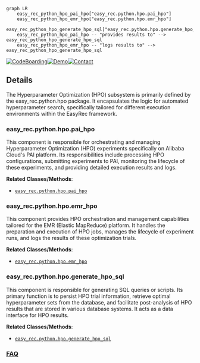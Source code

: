 ```mermaid
graph LR
    easy_rec_python_hpo_pai_hpo["easy_rec.python.hpo.pai_hpo"]
    easy_rec_python_hpo_emr_hpo["easy_rec.python.hpo.emr_hpo"]
    easy_rec_python_hpo_generate_hpo_sql["easy_rec.python.hpo.generate_hpo_sql"]
    easy_rec_python_hpo_pai_hpo -- "provides results to" --> easy_rec_python_hpo_generate_hpo_sql
    easy_rec_python_hpo_emr_hpo -- "logs results to" --> easy_rec_python_hpo_generate_hpo_sql
```

[![CodeBoarding](https://img.shields.io/badge/Generated%20by-CodeBoarding-9cf?style=flat-square)](https://github.com/CodeBoarding/GeneratedOnBoardings)[![Demo](https://img.shields.io/badge/Try%20our-Demo-blue?style=flat-square)](https://www.codeboarding.org/demo)[![Contact](https://img.shields.io/badge/Contact%20us%20-%20contact@codeboarding.org-lightgrey?style=flat-square)](mailto:contact@codeboarding.org)

## Details

The Hyperparameter Optimization (HPO) subsystem is primarily defined by the easy_rec.python.hpo package. It encapsulates the logic for automated hyperparameter search, specifically tailored for different execution environments within the EasyRec framework.

### easy_rec.python.hpo.pai_hpo
This component is responsible for orchestrating and managing Hyperparameter Optimization (HPO) experiments specifically on Alibaba Cloud's PAI platform. Its responsibilities include processing HPO configurations, submitting experiments to PAI, monitoring the lifecycle of these experiments, and providing detailed execution results and logs.


**Related Classes/Methods**:

- <a href="https://github.com/alibaba/EasyRec/blob/master/easy_rec/python/hpo/pai_hpo.py" target="_blank" rel="noopener noreferrer">`easy_rec.python.hpo.pai_hpo`</a>


### easy_rec.python.hpo.emr_hpo
This component provides HPO orchestration and management capabilities tailored for the EMR (Elastic MapReduce) platform. It handles the preparation and execution of HPO jobs, manages the lifecycle of experiment runs, and logs the results of these optimization trials.


**Related Classes/Methods**:

- <a href="https://github.com/alibaba/EasyRec/blob/master/easy_rec/python/hpo/emr_hpo.py" target="_blank" rel="noopener noreferrer">`easy_rec.python.hpo.emr_hpo`</a>


### easy_rec.python.hpo.generate_hpo_sql
This component is responsible for generating SQL queries or scripts. Its primary function is to persist HPO trial information, retrieve optimal hyperparameter sets from the database, and facilitate post-analysis of HPO results that are stored in various database systems. It acts as a data interface for HPO results.


**Related Classes/Methods**:

- <a href="https://github.com/alibaba/EasyRec/blob/master/easy_rec/python/hpo/generate_hpo_sql.py" target="_blank" rel="noopener noreferrer">`easy_rec.python.hpo.generate_hpo_sql`</a>




### [FAQ](https://github.com/CodeBoarding/GeneratedOnBoardings/tree/main?tab=readme-ov-file#faq)